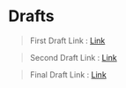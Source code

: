 # Drafts

> First Draft Link : [Link](draft-first)

> Second Draft Link : [Link](draft-second)

> Final Draft Link : [Link](draft-final)
